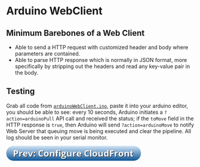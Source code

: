 # Arduino WebClient

## Minimum Barebones of a Web Client
- Able to send a HTTP request with customized header and body where parameters are contained.
- Able to parse HTTP response which is normally in JSON format, more specifically by stripping out the headers and read any key-value pair in the body.

## Testing
Grab all code from [`arduinoWebClient.ino`](./src/arduinoWebClient.ino), paste it into your arduino editor, you should be able to see: every 10 seconds, Arduino initiates a `?action=arduinoPull` API call and received the status; if the `toMove` field in the HTTP response is `true`, then Arduino will send `?action=arduinoMove` to notify Web Server that queuing move is being executed and clear the pipeline. All log should be seen in your serial monitor.


<a href="./5-configure-cloudfront.md"><img src="./assets/prev_6.png" style="float:left; margin-bottom: 30px;"></img></a>
